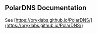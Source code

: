 ## PolarDNS Documentation

See [https://oryxlabs.github.io/PolarDNS/](https://oryxlabs.github.io/PolarDNS/)
